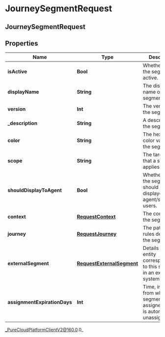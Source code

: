# JourneySegmentRequest

## JourneySegmentRequest

## Properties

|Name | Type | Description | Notes|
|------------ | ------------- | ------------- | -------------|
| **isActive** | **Bool** | Whether or not the segment is active. | [optional] |
| **displayName** | **String** | The display name of the segment. | |
| **version** | **Int** | The version of the segment. | [optional] |
| **_description** | **String** | A description of the segment. | [optional] |
| **color** | **String** | The hexadecimal color value of the segment. | |
| **scope** | **String** | The target entity that a segment applies to. | [optional] |
| **shouldDisplayToAgent** | **Bool** | Whether or not the segment should be displayed to agent/supervisor users. | [optional] |
| **context** | [**RequestContext**](RequestContext) | The context of the segment. | |
| **journey** | [**RequestJourney**](RequestJourney) | The pattern of rules defining the segment. | |
| **externalSegment** | [**RequestExternalSegment**](RequestExternalSegment) | Details of an entity corresponding to this segment in an external system. | [optional] |
| **assignmentExpirationDays** | **Int** | Time, in days, from when the segment is assigned until it is automatically unassigned. | [optional] |



_PureCloudPlatformClientV2@160.0.0_
